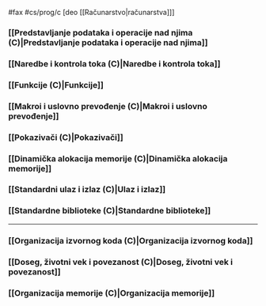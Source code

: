 #fax #cs/prog/c [deo [[Računarstvo|računarstva]]]
$\:$

### [[Predstavljanje podataka i operacije nad njima (C)|Predstavljanje podataka i operacije nad njima]]
### [[Naredbe i kontrola toka (C)|Naredbe i kontrola toka]]
### [[Funkcije (C)|Funkcije]]
### [[Makroi i uslovno prevođenje (C)|Makroi i uslovno prevođenje]]
### [[Pokazivači (C)|Pokazivači]]
### [[Dinamička alokacija memorije (C)|Dinamička alokacija memorije]]
### [[Standardni ulaz i izlaz (C)|Ulaz i izlaz]]
### [[Standardne biblioteke (C)|Standardne biblioteke]]

---
### [[Organizacija izvornog koda (C)|Organizacija izvornog koda]]
### [[Doseg, životni vek i povezanost (C)|Doseg, životni vek i povezanost]]
### [[Organizacija memorije (C)|Organizacija memorije]]

